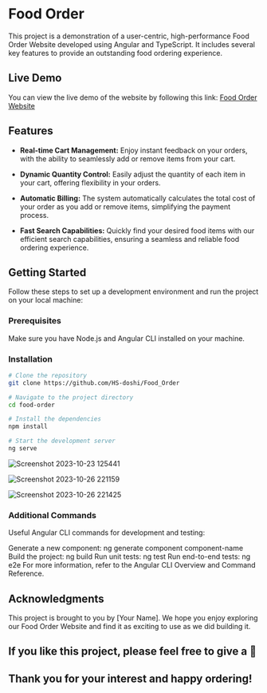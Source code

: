 # Food Order

This project is a demonstration of a user-centric, high-performance Food Order Website developed using Angular and TypeScript. It includes several key features to provide an outstanding food ordering experience.

## Live Demo

You can view the live demo of the website by following this link: [Food Order Website](https://testyfood-order.netlify.app/)

## Features

- **Real-time Cart Management:** Enjoy instant feedback on your orders, with the ability to seamlessly add or remove items from your cart.

- **Dynamic Quantity Control:** Easily adjust the quantity of each item in your cart, offering flexibility in your orders.

- **Automatic Billing:** The system automatically calculates the total cost of your order as you add or remove items, simplifying the payment process.

- **Fast Search Capabilities:** Quickly find your desired food items with our efficient search capabilities, ensuring a seamless and reliable food ordering experience.

## Getting Started

Follow these steps to set up a development environment and run the project on your local machine:

### Prerequisites

Make sure you have Node.js and Angular CLI installed on your machine.

### Installation

```bash
# Clone the repository
git clone https://github.com/HS-doshi/Food_Order

# Navigate to the project directory
cd food-order

# Install the dependencies
npm install

# Start the development server
ng serve

```
![Screenshot 2023-10-23 125441](https://github.com/HS-doshi/Food_Order/assets/88900807/b1b35728-da62-42d8-b9e0-efa14402243f)

![Screenshot 2023-10-26 221159](https://github.com/HS-doshi/Food_Order/assets/88900807/da016039-50fd-4a22-90a8-0a476283adc9)


![Screenshot 2023-10-26 221425](https://github.com/HS-doshi/Food_Order/assets/88900807/3ef6929c-50bd-4820-be50-dc702a8ed930)

### Additional Commands
Useful Angular CLI commands for development and testing:

Generate a new component: ng generate component component-name
Build the project: ng build
Run unit tests: ng test
Run end-to-end tests: ng e2e
For more information, refer to the Angular CLI Overview and Command Reference.

## Acknowledgments
This project is brought to you by [Your Name]. We hope you enjoy exploring our Food Order Website and find it as exciting to use as we did building it.

## If you like this project, please feel free to give a 🌟
## Thank you for your interest and happy ordering!
